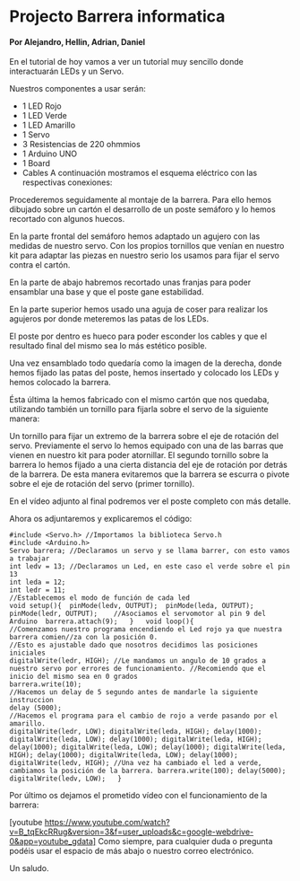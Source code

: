 # Projecto Barrera informatica
#### Por Alejandro, Hellin, Adrian, Daniel

En el tutorial de hoy vamos a ver un tutorial muy sencillo donde interactuarán LEDs y un Servo.
 

Nuestros componentes a usar serán:
- 1 LED Rojo
- 1 LED Verde
- 1 LED Amarillo
- 1 Servo
- 3 Resistencias de 220 ohmmios
- 1 Arduino UNO
- 1 Board
- Cables
A continuación mostramos el esquema eléctrico con las respectivas conexiones:


Procederemos seguidamente al montaje de la barrera. Para ello hemos dibujado sobre un cartón el desarrollo de un poste semáforo y lo hemos recortado con algunos huecos.


En la parte frontal del semáforo hemos adaptado un agujero con las medidas de nuestro servo. Con los propios tornillos que venían en nuestro kit para adaptar las piezas en nuestro serio los usamos para fijar el servo contra el cartón.

En la parte de abajo habremos recortado unas franjas para poder ensamblar una base y que el poste gane estabilidad.

En la parte superior hemos usado una aguja de coser para realizar los agujeros por donde meteremos las patas de los LEDs.

El poste por dentro es hueco para poder esconder los cables y que el resultado final del mismo sea lo más estético posible.


Una vez ensamblado todo quedaría como la imagen de la derecha, donde hemos fijado las patas del poste, hemos insertado y colocado los LEDs y hemos colocado la barrera.

Ésta última la hemos fabricado con el mismo cartón que nos quedaba, utilizando también un tornillo para fijarla sobre el servo de la siguiente manera:

Un tornillo para fijar un extremo de la barrera sobre el eje de rotación del servo. Previamente el servo lo hemos equipado con una de las barras que vienen en nuestro kit para poder atornillar. El segundo tornillo sobre la barrera lo hemos fijado a una cierta distancia del eje de rotación por detrás de la barrera. De esta manera evitaremos que la barrera se escurra o pivote sobre el eje de rotación del servo (primer tornillo).

En el vídeo adjunto al final podremos ver el poste completo con más detalle.

Ahora os adjuntaremos y explicaremos el código:

    #include <Servo.h> //Importamos la biblioteca Servo.h
    #include <Arduino.h> 
    Servo barrera; //Declaramos un servo y se llama barrer, con esto vamos a trabajar
    int ledv = 13; //Declaramos un Led, en este caso el verde sobre el pin 13
    int leda = 12;
    int ledr = 11;
    //Establecemos el modo de función de cada led
    void setup(){  pinMode(ledv, OUTPUT);  pinMode(leda, OUTPUT);  pinMode(ledr, OUTPUT);    //Asociamos el servomotor al pin 9 del Arduino  barrera.attach(9);   }   void loop(){
    //Comenzamos nuestro programa encendiendo el Led rojo ya que nuestra barrera comien//za con la posición 0.
    //Esto es ajustable dado que nosotros decidimos las posiciones iniciales
    digitalWrite(ledr, HIGH); //Le mandamos un angulo de 10 grados a nuestro servo por errores de funcionamiento. //Recomiendo que el inicio del mismo sea en 0 grados
    barrera.write(10);
    //Hacemos un delay de 5 segundo antes de mandarle la siguiente instruccion
    delay (5000);
    //Hacemos el programa para el cambio de rojo a verde pasando por el amarillo.
    digitalWrite(ledr, LOW); digitalWrite(leda, HIGH); delay(1000); digitalWrite(leda, LOW); delay(1000); digitalWrite(leda, HIGH); delay(1000); digitalWrite(leda, LOW); delay(1000); digitalWrite(leda, HIGH); delay(1000); digitalWrite(leda, LOW); delay(1000); digitalWrite(ledv, HIGH); //Una vez ha cambiado el led a verde, cambiamos la posición de la barrera. barrera.write(100); delay(5000); digitalWrite(ledv, LOW);   }

Por último os dejamos el prometido vídeo con el funcionamiento de la barrera:

[youtube https://www.youtube.com/watch?v=B_tqEkcRRug&version=3&f=user_uploads&c=google-webdrive-0&app=youtube_gdata]
Como siempre, para cualquier duda o pregunta podéis usar el espacio de más abajo o nuestro correo electrónico.

Un saludo.
